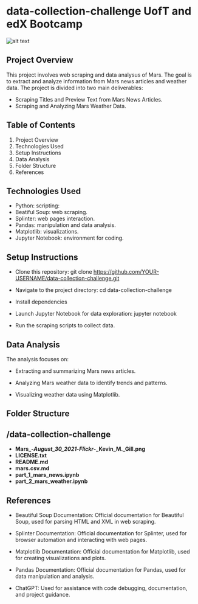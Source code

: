 # data-collection-challenge UofT and edX Bootcamp

![alt text](Mars_-_August_30_2021_-_Flickr_-_Kevin_M._Gill.png)

## Project Overview
This project involves web scraping and data analysus of Mars. The goal is to extract and analyze information from Mars news articles and weather data. The project is divided into two main deliverables: 
* Scraping Titles and Preview Text from Mars News Articles.
* Scraping and Analyzing Mars Weather Data.

## Table of Contents
1. Project Overview
2. Technologies Used
3. Setup Instructions
5. Data Analysis
6. Folder Structure
7. References

## Technologies Used
* Python: scripting:
* Beatiful Soup: web scraping.
* Splinter: web pages interaction.
* Pandas: manipulation and data analysis.
* Matplotlib: visualizations.
* Jupyter Notebook: environment for coding.

## Setup Instructions

* Clone this repository: git clone https://github.com/YOUR-USERNAME/data-collection-challenge.git

* Navigate to the project directory: cd data-collection-challenge

* Install dependencies

* Launch Jupyter Notebook for data exploration: jupyter notebook

* Run the scraping scripts to collect data.

## Data Analysis

The analysis focuses on:

* Extracting and summarizing Mars news articles.

* Analyzing Mars weather data to identify trends and patterns.

* Visualizing weather data using Matplotlib.

## Folder Structure

## /data-collection-challenge

- **Mars_-_August_30_2021_-_Flickr_-_Kevin_M._Gill.png**
- **LICENSE.txt**
- **README.md**
- **mars.csv.md**
- **part_1_mars_news.ipynb**
- **part_2_mars_weather.ipynb**

## References

* Beautiful Soup Documentation: Official documentation for Beautiful Soup, used for parsing HTML and XML in web scraping.

* Splinter Documentation: Official documentation for Splinter, used for browser automation and interacting with web pages.

* Matplotlib Documentation: Official documentation for Matplotlib, used for creating visualizations and plots.

* Pandas Documentation: Official documentation for Pandas, used for data manipulation and analysis.

* ChatGPT: Used for assistance with code debugging, documentation, and project guidance.


